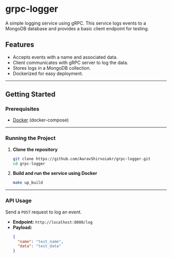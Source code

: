 # grpc-logger

A simple logging service using gRPC. This service logs events to a MongoDB database and provides a basic client endpoint for testing.

## Features
- Accepts events with a name and associated data.
- Client communicates with gRPC server to log the data.
- Stores logs in a MongoDB collection.
- Dockerized for easy deployment.

---

## Getting Started

### Prerequisites
- [Docker](https://www.docker.com/) (docker-compose)

---

### Running the Project

1. **Clone the repository**
   ```bash
   git clone https://github.com/AaravShirvoiakr/grpc-logger.git
   cd grpc-logger
   ```

2. **Build and run the service using Docker**
   ```bash
   make up_build
   ```

---

### API Usage

Send a `POST` request to log an event.

- **Endpoint:** `http://localhost:8080/log`
- **Payload:**
  ```json
  {
    "name": "test_name",
    "data": "test_data"
  }
  ```

